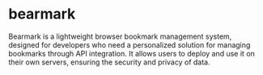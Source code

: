 # bearmark
Bearmark is a lightweight browser bookmark management system, designed for developers who need a personalized solution for managing bookmarks through API integration. It allows users to deploy and use it on their own servers, ensuring the security and privacy of data.
